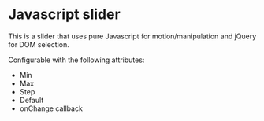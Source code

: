 # Javascript slider

This is a slider that uses pure Javascript for motion/manipulation and jQuery for DOM selection.

Configurable with the following attributes:

* Min
* Max
* Step
* Default
* onChange callback

